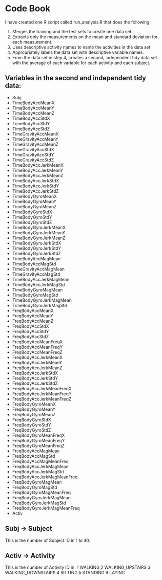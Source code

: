 # Code Book

I have created one R script called run_analysis.R that does the following.

1. Merges the training and the test sets to create one data set.
2. Extracts only the measurements on the mean and standard deviation for each measurement.
3. Uses descriptive activity names to name the activities in the data set
4. Appropriately labels the data set with descriptive variable names.
5. From the data set in step 4, creates a second, independent tidy data set with the average of each variable for each activity and each subject.

## Variables in the second and independent tidy data:

- Subj
- TimeBodyAccMeanX
- TimeBodyAccMeanY
- TimeBodyAccMeanZ
- TimeBodyAccStdX
- TimeBodyAccStdY
- TimeBodyAccStdZ
- TimeGravityAccMeanX
- TimeGravityAccMeanY
- TimeGravityAccMeanZ
- TimeGravityAccStdX
- TimeGravityAccStdY
- TimeGravityAccStdZ
- TimeBodyAccJerkMeanX
- TimeBodyAccJerkMeanY
- TimeBodyAccJerkMeanZ
- TimeBodyAccJerkStdX
- TimeBodyAccJerkStdY
- TimeBodyAccJerkStdZ
- TimeBodyGyroMeanX
- TimeBodyGyroMeanY
- TimeBodyGyroMeanZ
- TimeBodyGyroStdX
- TimeBodyGyroStdY
- TimeBodyGyroStdZ
- TimeBodyGyroJerkMeanX
- TimeBodyGyroJerkMeanY
- TimeBodyGyroJerkMeanZ
- TimeBodyGyroJerkStdX
- TimeBodyGyroJerkStdY
- TimeBodyGyroJerkStdZ
- TimeBodyAccMagMean
- TimeBodyAccMagStd
- TimeGravityAccMagMean
- TimeGravityAccMagStd
- TimeBodyAccJerkMagMean
- TimeBodyAccJerkMagStd
- TimeBodyGyroMagMean
- TimeBodyGyroMagStd
- TimeBodyGyroJerkMagMean
- TimeBodyGyroJerkMagStd
- FreqBodyAccMeanX
- FreqBodyAccMeanY
- FreqBodyAccMeanZ
- FreqBodyAccStdX
- FreqBodyAccStdY
- FreqBodyAccStdZ
- FreqBodyAccMeanFreqX
- FreqBodyAccMeanFreqY
- FreqBodyAccMeanFreqZ
- FreqBodyAccJerkMeanX
- FreqBodyAccJerkMeanY
- FreqBodyAccJerkMeanZ
- FreqBodyAccJerkStdX
- FreqBodyAccJerkStdY
- FreqBodyAccJerkStdZ
- FreqBodyAccJerkMeanFreqX
- FreqBodyAccJerkMeanFreqY
- FreqBodyAccJerkMeanFreqZ
- FreqBodyGyroMeanX
- FreqBodyGyroMeanY
- FreqBodyGyroMeanZ
- FreqBodyGyroStdX
- FreqBodyGyroStdY
- FreqBodyGyroStdZ
- FreqBodyGyroMeanFreqX
- FreqBodyGyroMeanFreqY
- FreqBodyGyroMeanFreqZ
- FreqBodyAccMagMean
- FreqBodyAccMagStd
- FreqBodyAccMagMeanFreq
- FreqBodyAccJerkMagMean
- FreqBodyAccJerkMagStd
- FreqBodyAccJerkMagMeanFreq
- FreqBodyGyroMagMean
- FreqBodyGyroMagStd
- FreqBodyGyroMagMeanFreq
- FreqBodyGyroJerkMagMean
- FreqBodyGyroJerkMagStd
- FreqBodyGyroJerkMagMeanFreq
- Activ

## Subj -> Subject

This is the number of Subject ID in 1 to 30.

## Activ -> Activity

This is the number of Activity ID in:
1 WALKING
2 WALKING_UPSTAIRS
3 WALKING_DOWNSTAIRS
4 SITTING
5 STANDING
6 LAYING


